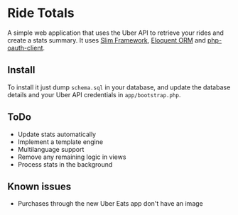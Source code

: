 # Ride Totals
A simple web application that uses the Uber API to retrieve your rides and create a stats summary. It uses [Slim Framework](http://www.slimframework.com/), [Eloquent ORM](https://github.com/illuminate/database) and [php-oauth-client](https://github.com/fkooman/php-oauth-client).

## Install
To install it just dump `schema.sql` in your database, and update the database details and your Uber API credentials in `app/bootstrap.php`.

## ToDo
* Update stats automatically
* Implement a template engine
* Multilanguage support
* Remove any remaining logic in views
* Process stats in the background

## Known issues
* Purchases through the new Uber Eats app don't have an image
